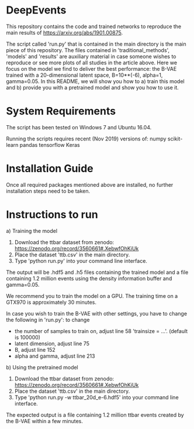 # DeepEvents

This repository contains the code and trained networks to reproduce the main results of https://arxiv.org/abs/1901.00875.

The script called 'run.py' that is contained in the main directory is the main piece of this repository. The files contained in 'traditional_methods', 'models' and 'results' are auxiliary material in case someone wishes to reproduce or see more plots of all studies in the article above. Here we focus on the model we find to deliver the best performance: the B-VAE trained with a 20-dimensional latent space, B=10**(-6), alpha=1, gamma=0.05. In this README, we will show you how to a) train this model and b) provide you with a pretrained model and show you how to use it. 

# System Requirements

The script has been tested on Windows 7 and Ubuntu 16.04.

Running the scripts requires recent (Nov 2019) versions of:
numpy
scikit-learn
pandas
tensorflow
Keras

# Installation Guide

Once all required packages mentioned above are installed, no further installation steps need to be taken.

# Instructions to run

a) Training the model

1. Download the ttbar dataset from zenodo: https://zenodo.org/record/3560661#.XebwfOhKiUk
2. Place the dataset 'ttb.csv' in the main directory.
3. Type 'python run.py' into your command line interface.

The output will be .hdf5 and .h5 files containing the trained model and a file containing 1.2 million events using the density information buffer and gamma=0.05.

We recommend you to train the model on a GPU. The training time on a GTX970 is approximately 30 minutes.

In case you wish to train the B-VAE with other settings, you have to change the following in 'run.py':
to change
- the number of samples to train on, adjust line 58 'trainsize = ...'. (default is 100000)
- latent dimension, adjust line 75
- B, adjust line 152
- alpha and gamma, adjust line 213

b) Using the pretrained model

1. Download the ttbar dataset from zenodo: https://zenodo.org/record/3560661#.XebwfOhKiUk
2. Place the dataset 'ttb.csv' in the main directory.
3. Type 'python run.py -w ttbar_20d_e-6.hdf5' into your command line interface.

The expected output is a file containing 1.2 million ttbar events created by the B-VAE within a few minutes.
